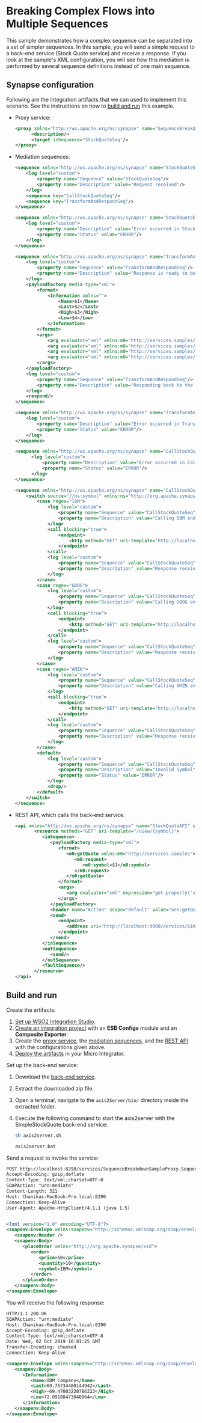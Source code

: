 # Breaking Complex Flows into Multiple Sequences
This sample demonstrates how a complex sequence can be separated into a set of simpler sequences. In this sample, you will send a simple request to a back-end service (Stock Quote service) and receive a response. If you look at the sample's XML configuration, you will see how this mediation is performed by several sequence definitions instead of one main sequence.

## Synapse configuration

Following are the integration artifacts that we can used to implement this scenario. See the instructions on how to [build and run](#build-and-run) this example.

- Proxy service:
  ```xml
  <proxy xmlns="http://ws.apache.org/ns/synapse" name="SequenceBreakdownSampleProxy" startOnLoad="true" transports="http https">
        <description/>
        <target inSequence="StockQuoteSeq"/>
  </proxy>
  ```

- Mediation sequences:

    ```xml tab='Sequence 1'
    <sequence xmlns="http://ws.apache.org/ns/synapse" name="StockQuoteSeq" onError="StockQuoteErrorSeq">
        <log level="custom">
            <property name="Sequence" value="StockQuoteSeq"/>
            <property name="Description" value="Request received"/>
        </log>
        <sequence key="CallStockQuoteSeq"/>
        <sequence key="TransformAndRespondSeq"/>
    </sequence>
    ```

    ```xml tab='Sequence 2'
    <sequence xmlns="http://ws.apache.org/ns/synapse" name="StockQuoteErrorSeq">
        <log level="custom">
            <property name="Description" value="Error occurred in StockQuoteErrorSeq"/>
            <property name="Status" value="ERROR"/>
        </log>
    </sequence>
    ```

    ```xml tab='Sequence 3'
    <sequence xmlns="http://ws.apache.org/ns/synapse" name="TransformAndRespondSeq" onError="TransformAndRespondErrorSeq">
        <log level="custom">
            <property name="Sequence" value="TransformAndRespondSeq"/>
            <property name="Description" value="Response is ready to be transformed"/>
        </log>
        <payloadFactory media-type="xml">
            <format>
                <Information xmlns="">
                    <Name>$1</Name>
                    <Last>$2</Last>
                    <High>$3</High>
                    <Low>$4</Low>
                </Information>
            </format>
            <args>
                <arg evaluator="xml" xmlns:m0="http://services.samples/xsd" expression="//m0:name"/>
                <arg evaluator="xml" xmlns:m0="http://services.samples/xsd" expression="//m0:last"/>
                <arg evaluator="xml" xmlns:m0="http://services.samples/xsd" expression="//m0:low"/>
                <arg evaluator="xml" xmlns:m0="http://services.samples/xsd" expression="//m0:high"/>
            </args>
        </payloadFactory>
        <log level="custom">
            <property name="Sequence" value="TransformAndRespondSeq"/>
            <property name="Description" value="Responding back to the client with the transformed response"/>
        </log>
        <respond/>
    </sequence>
    ```

    ```xml tab='Sequence 4'
    <sequence xmlns="http://ws.apache.org/ns/synapse" name="TransformAndRespondErrorSeq">
        <log level="custom">
            <property name="Description" value="Error occurred in TransformAndRespondSeq"/>
            <property name="Status" value="ERROR"/>
        </log>
    </sequence>
    ```

    ```xml tab='Sequence 5'
    <sequence xmlns="http://ws.apache.org/ns/synapse" name="CallStockQuoteErrorSeq">
          <log level="custom">
              <property name="Description" value="Error occurred in CallStockQuoteSeq"/>
              <property name="Status" value="ERROR"/>
          </log>
    </sequence>
    ```

    ```xml tab='Sequence 6'
    <sequence xmlns="http://ws.apache.org/ns/synapse" name="CallStockQuoteSeq" onError="CallStockQuoteErrorSeq">
        <switch source="//ns:symbol" xmlns:ns="http://org.apache.synapse/xsd">
            <case regex="IBM">
                <log level="custom">
                    <property name="Sequence" value="CallStockQuoteSeq"/>
                    <property name="Description" value="Calling IBM endpoint"/>
                </log>
                <call blocking="true">
                    <endpoint>
                        <http method="GET" uri-template="http://localhost:8290/stockquote/view/IBM"/>
                    </endpoint>
                </call>
                <log level="custom">
                    <property name="Sequence" value="CallStockQuoteSeq"/>
                    <property name="Description" value="Response received from IBM endpoint"/>
                </log>
            </case>
            <case regex="GOOG">
                <log level="custom">
                    <property name="Sequence" value="CallStockQuoteSeq"/>
                    <property name="Description" value="Calling GOOG endpoint"/>
                </log>
                <call blocking="true">
                    <endpoint>
                        <http method="GET" uri-template="http://localhost:8290/stockquote/view/GOOG"/>
                    </endpoint>
                </call>
                <log level="custom">
                    <property name="Sequence" value="CallStockQuoteSeq"/>
                    <property name="Description" value="Response received from GOOG endpoint"/>
                </log>
            </case>
            <case regex="AMZN">
                <log level="custom">
                    <property name="Sequence" value="CallStockQuoteSeq"/>
                    <property name="Description" value="Calling AMZN endpoint"/>
                </log>
                <call blocking="true">
                    <endpoint>
                        <http method="GET" uri-template="http://localhost:8290/stockquote/view/AMZN"/>
                    </endpoint>
                </call>
                <log level="custom">
                    <property name="Sequence" value="CallStockQuoteSeq"/>
                    <property name="Description" value="Response received from AMZN endpoint"/>
                </log>
            </case>
            <default>
                <log level="custom">
                    <property name="Sequence" value="CallStockQuoteSeq"/>
                    <property name="Description" value="Invalid Symbol"/>
                    <property name="Status" value="ERROR"/>
                </log>
                <drop/>
            </default>
        </switch>
    </sequence>
    ```

- REST API, which calls the back-end service.
  ```xml
  <api xmlns="http://ws.apache.org/ns/synapse" name="StockQuoteAPI" context="/stockquote">
         <resource methods="GET" uri-template="/view/{symbol}">
            <inSequence>
               <payloadFactory media-type="xml">
                  <format>
                     <m0:getQuote xmlns:m0="http://services.samples">
                        <m0:request>
                           <m0:symbol>$1</m0:symbol>
                        </m0:request>
                     </m0:getQuote>
                  </format>
                  <args>
                     <arg evaluator="xml" expression="get-property('uri.var.symbol')"/>
                  </args>
               </payloadFactory>
               <header name="Action" scope="default" value="urn:getQuote"/>
               <send>
                  <endpoint>
                     <address uri="http://localhost:9000/services/SimpleStockQuoteService" format="soap11"/>
                  </endpoint>
               </send>
            </inSequence>
            <outSequence>
               <send/>
            </outSequence>
            <faultSequence/>
         </resource>
  </api>
  ``` 

## Build and run

Create the artifacts:

1. [Set up WSO2 Integration Studio]({{base_path}}/integrate/develop/installing-wso2-integration-studio).
2. [Create an integration project]({{base_path}}/integrate/develop/create-integration-project) with an <b>ESB Configs</b> module and an <b>Composite Exporter</b>.
3. Create the [proxy service]({{base_path}}/integrate/develop/creating-artifacts/creating-a-proxy-service), the [mediation sequences]({{base_path}}/integrate/develop/creating-artifacts/creating-reusable-sequences), and the [REST API ]({{base_path}}/integrate/develop/creating-artifacts/creating-an-api) with the configurations given above.
4. [Deploy the artifacts]({{base_path}}/integrate/develop/deploy-artifacts) in your Micro Integrator.

Set up the back-end service:

1. Download the [back-end service](https://github.com/wso2-docs/WSO2_EI/blob/master/Back-End-Service/axis2Server.zip).
2. Extract the downloaded zip file.
3. Open a terminal, navigate to the `axis2Server/bin/` directory inside the extracted folder.
4. Execute the following command to start the axis2server with the SimpleStockQuote back-end service:
   
      ```bash tab='On MacOS/Linux/CentOS'
      sh axis2server.sh
      ```
          
      ```bash tab='On Windows'
      axis2server.bat
      ```

Send a request to invoke the service:
```xml
POST http://localhost:8290/services/SequenceBreakdownSampleProxy.SequenceBreakdownSampleProxyHttpSoap11Endpoint HTTP/1.1
Accept-Encoding: gzip,deflate
Content-Type: text/xml;charset=UTF-8
SOAPAction: "urn:mediate"
Content-Length: 321
Host: Chanikas-MacBook-Pro.local:8290
Connection: Keep-Alive
User-Agent: Apache-HttpClient/4.1.1 (java 1.5)


<?xml version="1.0" encoding="UTF-8"?>
<soapenv:Envelope xmlns:soapenv="http://schemas.xmlsoap.org/soap/envelope/">
   <soapenv:Header />
   <soapenv:Body>
      <placeOrder xmlns="http://org.apache.synapse/xsd">
         <order>
            <price>50</price>
            <quantity>10</quantity>
            <symbol>IBM</symbol>
         </order>
      </placeOrder>
   </soapenv:Body>
</soapenv:Envelope>
```

You will receive the following response:

```xml
HTTP/1.1 200 OK
SOAPAction: "urn:mediate"
Host: Chanikas-MacBook-Pro.local:8290
Accept-Encoding: gzip,deflate
Content-Type: text/xml;charset=UTF-8
Date: Wed, 02 Oct 2019 10:01:25 GMT
Transfer-Encoding: chunked
Connection: Keep-Alive

<soapenv:Envelope xmlns:soapenv="http://schemas.xmlsoap.org/soap/envelope/">
   <soapenv:Body>
      <Information>
         <Name>IBM Company</Name>
         <Last>69.75734480144942</Last>
         <High>-69.47003220786323</High>
         <Low>72.09188473048964</Low>
      </Information>
   </soapenv:Body>
</soapenv:Envelope>
```
